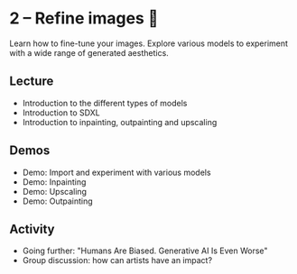 # 2 – Refine images 🎨
Learn how to fine-tune your images. Explore various models to experiment with a wide range of generated aesthetics.

## Lecture

- Introduction to the different types of models
- Introduction to SDXL
- Introduction to inpainting, outpainting and upscaling

## Demos

- Demo: Import and experiment with various models
- Demo: Inpainting
- Demo: Upscaling
- Demo: Outpainting

## Activity

- Going further: "Humans Are Biased. Generative AI Is Even Worse"
- Group discussion: how can artists have an impact?
